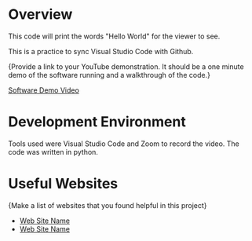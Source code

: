 # Overview



This code will print the words "Hello World" for the viewer to see.

This is a practice to sync Visual Studio Code with Github.

{Provide a link to your YouTube demonstration.  It should be a one minute demo of the software running and a walkthrough of the code.}

[Software Demo Video](http://youtube.link.goes.here)

# Development Environment

Tools used were Visual Studio Code and Zoom to record the video. The code was written in python.


# Useful Websites

{Make a list of websites that you found helpful in this project}
* [Web Site Name](http://url.link.goes.here)
* [Web Site Name](http://url.link.goes.here)

